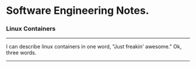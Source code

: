 # Software Engineering Notes.

### Linux Containers

---
I can describe linux containers in one word, "Just freakin' awesome." Ok, three words.

---
